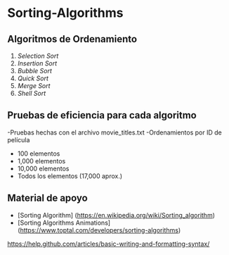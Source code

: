 # Sorting-Algorithms
## Algoritmos de Ordenamiento
1. *Selection Sort*
2. *Insertion Sort*
3. *Bubble Sort* 
4. *Quick Sort*
5. *Merge Sort*
6. *Shell Sort*

## Pruebas de eficiencia para cada algoritmo
-Pruebas hechas con el archivo movie_titles.txt
-Ordenamientos por ID de película

  - 100 elementos
  - 1,000 elementos
  - 10,000 elementos
  - Todos los elementos (17,000 aprox.)

## Material de apoyo
* [Sorting Algorithm] (https://en.wikipedia.org/wiki/Sorting_algorithm)
* [Sorting Algorithms Animations] (https://www.toptal.com/developers/sorting-algorithms)



https://help.github.com/articles/basic-writing-and-formatting-syntax/
